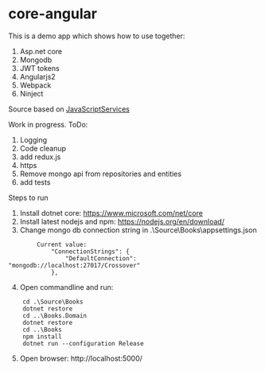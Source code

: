 # core-angular

This is a demo app which shows how to use together:

1. Asp.net core
2. Mongodb
3. JWT tokens 
4. Angularjs2
5. Webpack
6. Ninject

Source based on [JavaScriptServices](https://github.com/aspnet/JavaScriptServices)

Work in progress.
ToDo:

1. Logging
2. Code cleanup
3. add redux.js
4. https
5. Remove mongo api from repositories and entities
6. add tests

Steps to run

1. Install dotnet core: https://www.microsoft.com/net/core
2. Install latest nodejs and npm: https://nodejs.org/en/download/
3. Change mongo db connection string in .\Source\Books\appsettings.json

```
        Current value:
            "ConnectionStrings": {
                "DefaultConnection": "mongodb://localhost:27017/Crossover"
            },
```


4. Open commandline and run:

```
    cd .\Source\Books
    dotnet restore
    cd ..\Books.Domain
    dotnet restore
    cd ..\Books
    npm install
    dotnet run --configuration Release
```


5. Open browser: http://localhost:5000/


        
 




        
 

